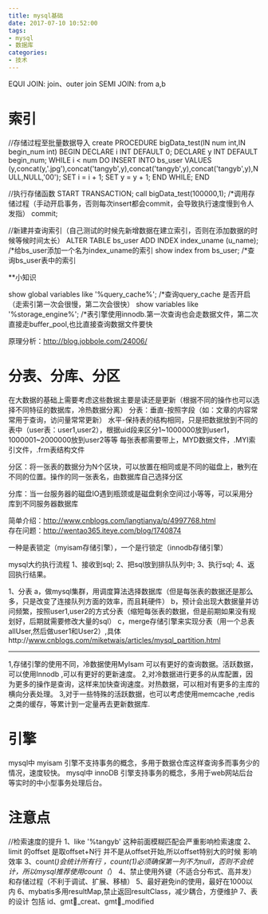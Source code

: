 ```yaml
---
title: mysql基础
date: 2017-07-10 10:52:00
tags:
- mysql
- 数据库
categories:
- 技术
---
```


EQUI JOIN: join、outer join 
SEMI JOIN: from a,b

# 索引
//存储过程至批量数据导入
create PROCEDURE bigData_test(IN num int,IN begin_num int)
BEGIN
	 DECLARE i INT DEFAULT  0;
	 DECLARE y INT DEFAULT  begin_num;
	 WHILE i < num DO
			INSERT INTO bs_user VALUES (y,concat(y,'.jpg'),concat('tangyb',y),concat('tangyb',y),concat('tangyb',y),NULL,NULL,'00');
			SET i = i + 1;
			SET y = y + 1;
	 END WHILE;
END

//执行存储函数
START TRANSACTION;
call bigData_test(100000,1); /*调用存储过程（手动开启事务，否则每次insert都会commit，会导致执行速度慢到令人发指）
commit;

//新建并查询索引（自己测试的时候先新增数据在建立索引，否则在添加数据的时候等候时间太长）
ALTER TABLE bs_user ADD INDEX index_uname (u_name); /*给bs_user添加一个名为index_uname的索引
show index from bs_user; /*查询bs_user表中的索引

**小知识

show global variables like '%query_cache%'; /*查询query_cache 是否开启（走索引第一次会很慢，第二次会很快）
show variables like '%storage_engine%'; /*表引擎使用innodb.第一次查询也会走数据文件，第二次直接走buffer_pool,也比直接查询数据文件要快

原理分析：http://blog.jobbole.com/24006/


# 分表、分库、分区
在大数据的基础上需要考虑这些数据主要是读还是更新（根据不同的操作也可以选择不同特征的数据库，冷热数据分离）
分表：垂直-按照字段（如：文章的内容常常用于查询，访问量常常更新）
      水平-保持表的结构相同，只是把数据放到不同的表中（user表：user1,user2），根据uid段来区分1~1000000放到user1，1000001~2000000放到user2等等
每张表都需要带上，MYD数据文件，.MYI索引文件，.frm表结构文件

分区：将一张表的数据分为N个区块，可以放置在相同或是不同的磁盘上，散列在不同的位置。操作的同一张表名，由数据库自己选择分区

分库：当一台服务器的磁盘IO遇到瓶颈或是磁盘剩余空间过小等等，可以采用分库到不同服务器数据库

简单介绍：http://www.cnblogs.com/langtianya/p/4997768.html	
存在问题：http://wentao365.iteye.com/blog/1740874


一种是表锁定（myisam存储引擎），一个是行锁定（innodb存储引擎）

mysql大约执行流程
1、接收到sql; 
2、把sql放到排队队列中;
3、执行sql; 
4、返回执行结果。

1、分表
a，做mysql集群，用调度算法选择数据库（但是每张表的数据还是那么多，只是改变了连接队列方面的效率，而且耗硬件）
b，预计会出现大数据量并访问频繁，按照user1,user2的方式分表（缩短每张表的数据，但是前期如果没有规划好，后期就需要修改大量的sql）
c，merge存储引擎来实现分表（用一个总表allUser,然后做user1和User2）,具体http://www.cnblogs.com/miketwais/articles/mysql_partition.html

*******
1,存储引擎的使用不同，冷数据使用MyIsam 可以有更好的查询数据。活跃数据，可以使用Innodb ,可以有更好的更新速度。
2,对冷数据进行更多的从库配置，因为更多的操作是查询，这样来加快查询速度。对热数据，可以相对有更多的主库的横向分表处理。
3,对于一些特殊的活跃数据，也可以考虑使用memcache ,redis之类的缓存，等累计到一定量再去更新数据库.


# 引擎
mysql中 myisam 引擎不支持事务的概念，多用于数据仓库这样查询多而事务少的情况，速度较快。
mysql中 innoDB 引擎支持事务的概念，多用于web网站后台等实时的中小型事务处理后台。

# 注意点
//检索速度的提升
1、like '%tangyb' 这种前面模糊匹配会严重影响检索速度
2、limit 的offset 是取offset+N行 并不是从offset开始,所以offset特别大的时候 影响效率
3、count(*)会统计所有行 ，count(1)必须确保第一列不为null，否则不会统计，所以mysql推荐使用count（*）
4、禁止使用外键（不适合分布式、高并发）和存储过程（不利于调试、扩展、移植）
5、最好避免in的使用，最好在1000以内
6、mybatis多用resultMap,禁止返回resultClass，减少耦合，方便维护
7、表的设计 包括 id、gmt_creat、gmt_modified

